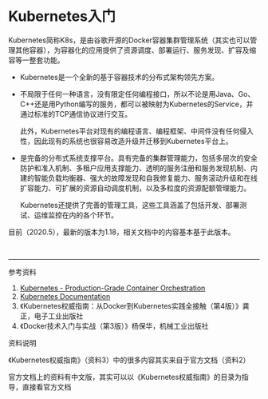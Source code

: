# Kubernetes入门

Kubernetes简称K8s，是由谷歌开源的Docker容器集群管理系统（其实也可以管理其他容器），为容器化的应用提供了资源调度、部署运行、服务发现、扩容及缩容等一整套功能。

* Kubernetes是一个全新的基于容器技术的分布式架构领先方案。

* 不局限于任何一种语言，没有限定任何编程接口，所以不论是用Java、Go、C++还是用Python编写的服务，都可以被映射为Kubernetes的Service，并通过标准的TCP通信协议进行交互。

  此外，Kubernetes平台对现有的编程语言、编程框架、中间件没有任何侵入性，因此现有的系统也很容易改造升级并迁移到Kubernetes平台上。

* 是完备的分布式系统支撑平台。具有完备的集群管理能力，包括多层次的安全防护和准入机制、多租户应用支撑能力、透明的服务注册和服务发现机制、内建的智能负载均衡器、强大的故障发现和自我修复能力、服务滚动升级和在线扩容能力、可扩展的资源自动调度机制，以及多粒度的资源配额管理能力。

  Kubernetes还提供了完善的管理工具，这些工具涵盖了包括开发、部署测试、运维监控在内的各个环节。

目前（2020.5），最新的版本为1.18，相关文档中的内容基本基于此版本。

<br>

---

参考资料

1. [Kubernetes - Production-Grade Container Orchestration](https://kubernetes.io/)
2. [Kubernetes Documentation](https://kubernetes.io/docs/home/)
3. 《Kubernetes权威指南：从Docker到Kubernetes实践全接触（第4版）》龚正，电子工业出版社
4. 《Docker技术入门与实战（第3版）》杨保华，机械工业出版社

资料说明

《Kubernetes权威指南》（资料3）中的很多内容其实来自于官方文档（资料2）

官方文档上的资料有中文版，其实可以以《Kubernetes权威指南》的目录为指导，直接看官方文档